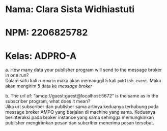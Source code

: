 # Nama: Clara Sista Widhiastuti
# NPM: 2206825782
# Kelas: ADPRO-A

a. How many data your publlsher program will send to the message broker in one
run? </br>
Dalam satu kali run `main` maka akan memanggil 5 kali `publish_event`. Maka akan mengirim 5 data ke _message broker_

b. The url of: “amqp://guest:guest@localhost:5672” is the same as in the subscriber
program, what does it mean? </br> 
Jika url subscriber dan publisher sama artinya keduanya terhubung pada message broker AMPQ yang berjalan di machine yang sama. Keduanya berinteraksi pada broker instance yang sama sehingga memungkinkan publisher mengirimkan pesan dan subcriber menerima pesan tersebut. 
